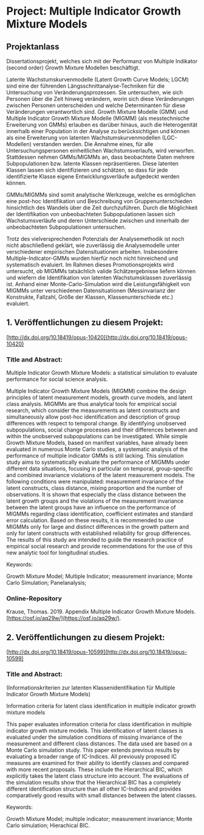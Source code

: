 # Project: Multiple Indicator Growth Mixture Models
## Projektanlass
Dissertationsprojekt, welches sich mit der Performanz von Multiple Indikator (second order) Growth Mixture Modellen
beschäftigt.

Latente Wachstumskurvenmodelle (Latent Growth Curve Models; LGCM) sind eine der führenden Längsschnittanalyse-Techniken für die Untersuchung von Veränderungsprozessen. Sie untersuchen, wie sich Personen über die Zeit hinweg verändern, worin sich diese Veränderungen zwischen Personen unterscheiden und welche Determinanten für diese Veränderungen verantwortlich sind.
Growth Mixture Modelle (GMM) und Multiple Indicator Growth Mixture Modelle (MIGMM) (als messtechnische Erweiterung von GMMs) erlauben es darüber hinaus, auch die Heterogenität innerhalb einer Population in der Analyse zu berücksichtigen und können als eine Erweiterung von latenten Wachstumskurvenmodellen (LGC-Modellen) verstanden werden. Die Annahme eines, für alle Untersuchungspersonen einheitlichen Wachstumsverlaufs, wird verworfen. Stattdessen nehmen GMMs/MIGMMs an, dass beobachtete Daten mehrere Subpopulationen bzw. latente Klassen repräsentieren. Diese latenten Klassen lassen sich identifizieren und schätzen, so dass für jede identifizierte Klasse eigene Entwicklungsverläufe aufgedeckt werden können.

GMMs/MIGMMs sind somit analytische Werkzeuge, welche es ermöglichen eine post-hoc Identifikation und Beschreibung von Gruppenunterschieden hinsichtlich des Wandels über die Zeit durchzuführen. Durch die Möglichkeit der Identifikation von unbeobachteten Subpopulationen lassen sich Wachstumsverläufe und deren Unterschiede zwischen und innerhalb der unbeobachteten Subpopulationen untersuchen.

Trotz des vielversprechenden Potenzials der Analysemethodik ist noch nicht abschließend geklärt, wie zuverlässig die Analysemodelle unter verschiedener empirischen Datensituationen arbeiten. Insbesondere Multiple-Indicator-GMMs wurden hierfür noch nicht hinreichend und systematisch evaluiert.
Im Rahmen dieses Promotionsprojekts wird untersucht, ob MIGMMs tatsächlich valide Schätzergebnisse liefern können und wiefern die Identifikation von latenten Wachstumsklassen zuverlässig ist. Anhand einer Monte-Carlo-Simulation wird die Leistungsfähigkeit von MIGMMs unter verschiedenen Datensituationen (Messinvarianz der Konstrukte, Fallzahl, Größe der Klassen, Klassenunterschiede etc.) evaluiert. 

## 1. Veröffentlichungen zu diesem Projekt:
[http://dx.doi.org/10.18419/opus-10420](http://dx.doi.org/10.18419/opus-10420)

### Title and Abstract:

Multiple Indicator Growth Mixture Models: a statistical simulation to evaluate performance for social science analysis.

Multiple Indicator Growth Mixture Models (MIGMM) combine the design principles of latent measurement models, growth curve models, and latent class analysis.
MIGMMs are thus analytical tools for empirical social research, which consider the measurements as latent constructs and simultaneously allow post-hoc identification and description of group differences with respect to temporal change. By identifying unobserved subpopulations, social change processes and their differences between and within the unobserved subpopulations can be investigated. While simple Growth Mixture Models, based on manifest variables, have already been evaluated in numerous Monte Carlo studies, a systematic analysis of the performance of multiple indicator GMMs is still lacking.
This simulation study aims to systematically evaluate the performance of MIGMMs under different data situations, focusing in particular on temporal, group-specific and combined invariance violations of the latent measurement models.
The following conditions were manipulated: measurement invariance of the latent constructs, class distance, mixing proportion and the number of observations. It is shown that especially the class distance between the latent growth groups and the violations of the measurement invariance between the latent groups have an influence on the performance of MIGMMs regarding class identification, coefficient estimates and standard error calculation. Based on these results, it is recommended to use MIGMMs only for large and distinct differences in the growth pattern and only for latent constructs with established reliability for group differences. The results of this study are intended to guide the research practice of empirical social research and provide recommendations for the use of this new analytic tool for longitudinal studies.

Keywords:

Growth Mixture Model;
Multiple Indicator;
measurement invariance;
Monte Carlo Simulation;
Panelanalysis;

### Online-Repository
Krause, Thomas. 2019. Appendix Multiple Indicator Growth Mixture Models. [https://osf.io/aq29w/](https://osf.io/aq29w/).

## 2. Veröffentlichungen zu diesem Projekt:
 [http://dx.doi.org/10.18419/opus-10599](http://dx.doi.org/10.18419/opus-10599)

### Title and Abstract:

(Informationskriterien zur latenten Klassenidentifikation für Multiple Indicator Growth Mixture Models)

Information criteria for latent class identification in multiple indicator growth mixture models

This paper evaluates information criteria for class identification in multiple indicator growth mixture models. This identification of latent classes is evaluated under the simulation conditions of missing invariance of the measurement and different class distances. The data used are based on a Monte Carlo simulation study. This paper extends previous results by evaluating a broader range of IC-Indices. All previously proposed IC measures are examined for their ability to identify classes and compared with more recent proposals. These include the Hierarchical BIC, which explicitly takes the latent class structure into account.
The evaluations of the simulation results show that the Hierarchical BIC has a completely different identification structure than all other IC-Indices and provides comparatively good results with small distances between the latent classes. 

Keywords:

Growth Mixture Model; multiple indicator; measurement invariance; Monte Carlo simulation; Hierachical BIC.
